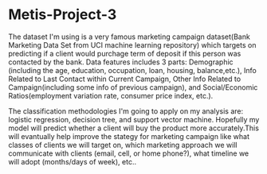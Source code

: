 # Metis-Project-3
The dataset I'm using is a very famous marketing campaign dataset(Bank Marketing Data Set from UCI machine learning repository) which targets on predicting if a client would purchage term of deposit if this person was contacted by the bank. Data features includes 3 parts: Demographic (including the age, education, occupation, loan, housing, balance,etc.), Info Related to Last Contact within Current Campaign, Other Info Related to Campaign(including some info of previous campaign), and Social/Economic Ratios(employment variation rate, consumer price index, etc.).

The classification methodologies I'm going to apply on my analysis are: logistic regression, decision tree, and support vector machine. Hopefully my model will predict whether a client will buy the product more accurately.This will evantually help improve the stategy for marketing campaign like what classes of clients we will target on, which marketing approach we will communicate with clients (email, cell, or home phone?), what timeline we will adopt (months/days of week), etc..
